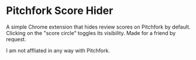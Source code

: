 # Pitchfork Score Hider

A simple Chrome extension that hides review scores on Pitchfork by default. Clicking on the "score circle" toggles its visibility. Made for a friend by request.

I am not affliated in any way with Pitchfork.
